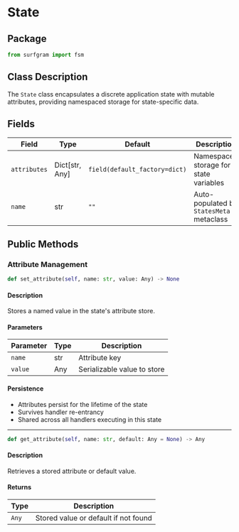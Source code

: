 # State

## Package
```python
from surfgram import fsm
```

## Class Description
The `State` class encapsulates a discrete application state with mutable attributes, providing namespaced storage for state-specific data.

## Fields

| Field | Type | Default | Description |
|-------|------|---------|-------------|
| `attributes` | Dict[str, Any] | `field(default_factory=dict)` | Namespaced storage for state variables |
| `name` | str | `""` | Auto-populated by `StatesMeta` metaclass |

## Public Methods

### Attribute Management
```python
def set_attribute(self, name: str, value: Any) -> None
```

#### Description
Stores a named value in the state's attribute store.

#### Parameters
| Parameter | Type | Description |
|-----------|------|-------------|
| `name` | str | Attribute key |
| `value` | Any | Serializable value to store |

#### Persistence
- Attributes persist for the lifetime of the state
- Survives handler re-entrancy
- Shared across all handlers executing in this state

---

```python
def get_attribute(self, name: str, default: Any = None) -> Any
```

#### Description
Retrieves a stored attribute or default value.

#### Returns
| Type | Description |
|------|-------------|
| `Any` | Stored value or default if not found |
